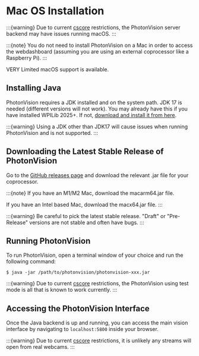 # Mac OS Installation

:::{warning}
Due to current [cscore](https://github.com/wpilibsuite/allwpilib/tree/main/cscore) restrictions, the PhotonVision server backend may have issues running macOS.
:::

:::{note}
You do not need to install PhotonVision on a Mac in order to access the webdashboard (assuming you are using an external coprocessor like a Raspberry Pi).
:::

VERY Limited macOS support is available.

## Installing Java

PhotonVision requires a JDK installed and on the system path. JDK 17 is needed (different versions will not work). You may already have this if you have installed WPILib 2025+. If not, [download and install it from here](https://adoptium.net/temurin/releases?version=17).

:::{warning}
Using a JDK other than JDK17 will cause issues when running PhotonVision and is not supported.
:::

## Downloading the Latest Stable Release of PhotonVision

Go to the [GitHub releases page](https://github.com/PhotonVision/photonvision/releases) and download the relevant .jar file for your coprocessor.

:::{note}
If you have an M1/M2 Mac, download the macarm64.jar file.

If you have an Intel based Mac, download the macx64.jar file.
:::

:::{warning}
Be careful to pick the latest stable release. "Draft" or "Pre-Release" versions are not stable and often have bugs.
:::

## Running PhotonVision

To run PhotonVision, open a terminal window of your choice and run the following command:

```
$ java -jar /path/to/photonvision/photonvision-xxx.jar
```

:::{warning}
Due to current [cscore](https://github.com/wpilibsuite/allwpilib/tree/main/cscore) restrictions, the PhotonVision using test mode is all that is known to work currently.
:::

## Accessing the PhotonVision Interface

Once the Java backend is up and running, you can access the main vision interface by navigating to `localhost:5800` inside your browser.

:::{warning}
Due to current [cscore](https://github.com/wpilibsuite/allwpilib/tree/main/cscore) restrictions, it is unlikely any streams will open from real webcams.
:::
